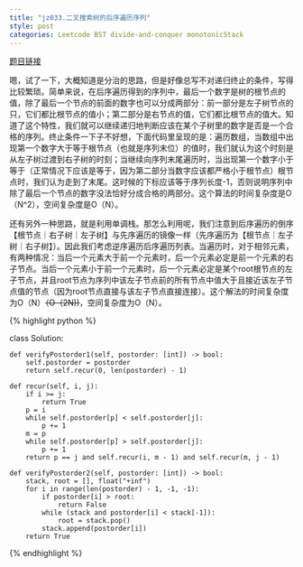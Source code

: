```yaml
---
title: "jz033.二叉搜索树的后序遍历序列"
style: post
categories: Leetcode BST divide-and-conquer monotonicStack
---
```


[题目链接](https://leetcode-cn.com/problems/er-cha-sou-suo-shu-de-hou-xu-bian-li-xu-lie-lcof/)

嗯，试了一下，大概知道是分治的思路，但是好像总写不对递归终止的条件，写得比较繁琐。简单来说，在后序遍历得到的序列中，最后一个数字是树的根节点的值，除了最后一个节点的前面的数字也可以分成两部分：前一部分是左子树节点的只，它们都比根节点的值小；第二部分是右节点的值，它们都比根节点的值大。知道了这个特性，我们就可以继续递归地判断应该在某个子树里的数字是否是一个合格的序列。终止条件一下子不好想，下面代码里呈现的是：遍历数组，当数组中出现第一个数字大于等于根节点（也就是序列末位）的值时，我们就认为这个时刻是从左子树过渡到右子树的时刻；当继续向序列末尾遍历时，当出现第一个数字小于等于（正常情况下应该是等于，因为第二部分当数字应该都严格小于根节点）根节点时，我们认为走到了末尾。这时候的下标应该等于序列长度-1，否则说明序列中除了最后一个节点的数字没法恰好分成合格的两部分。这个算法的时间复杂度是O（N^2），空间复杂度是O（N）。

还有另外一种思路，就是利用单调栈。那怎么利用呢，我们注意到后序遍历的倒序【根节点｜右子树｜左子树】与先序遍历的镜像一样（先序遍历为【根节点｜左子树｜右子树】）。因此我们考虑逆序遍历后序遍历列表。当遍历时，对于相邻元素，有两种情况：当后一个元素大于前一个元素时，后一个元素必定是前一个元素的右子节点。当后一个元素小于前一个元素时，后一个元素必定是某个root根节点的左子节点，并且root节点为序列中该左子节点前的所有节点中值大于且接近该左子节点值的节点（因为root节点直接与该左子节点直接连接）。这个解法的时间复杂度为O（N）~~（O（2N))~~，空间复杂度为O（N）。

{% highlight python %}

class Solution:

    def verifyPostorder1(self, postorder: [int]) -> bool:
        self.postorder = postorder
        return self.recur(0, len(postorder) - 1)

    def recur(self, i, j):
        if i >= j:
            return True
        p = i
        while self.postorder[p] < self.postorder[j]:
            p += 1
        m = p
        while self.postorder[p] > self.postorder[j]:
            p += 1
        return p == j and self.recur(i, m - 1) and self.recur(m, j - 1)

    def verifyPostorder2(self, postorder: [int]) -> bool:
        stack, root = [], float("+inf")
        for i in range(len(postorder) - 1, -1, -1):
            if postorder[i] > root:
                return False
            while (stack and postorder[i] < stack[-1]):
                root = stack.pop()
            stack.append(postorder[i])
        return True

{% endhighlight %}

